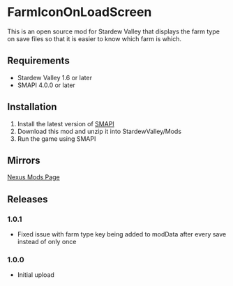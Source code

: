 # FarmIconOnLoadScreen
This is an open source mod for Stardew Valley that displays the farm type on save files so that it is easier to know which farm is which.

## Requirements
- Stardew Valley 1.6 or later
- SMAPI 4.0.0 or later

## Installation
1. Install the latest version of [SMAPI](https://www.nexusmods.com/stardewvalley/mods/2400)
2. Download this mod and unzip it into StardewValley/Mods
3. Run the game using SMAPI

## Mirrors
[Nexus Mods Page](https://www.nexusmods.com/stardewvalley/mods/24344)

## Releases
### 1.0.1
- Fixed issue with farm type key being added to modData after every save instead of only once

### 1.0.0
- Initial upload

